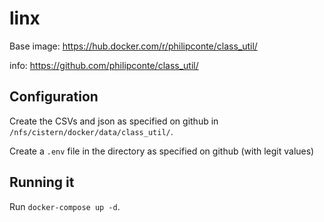 # linx

Base image: https://hub.docker.com/r/philipconte/class_util/

info: https://github.com/philipconte/class_util/

## Configuration

Create the CSVs and json as specified on github in `/nfs/cistern/docker/data/class_util/`.

Create a `.env` file in the directory as specified on github (with legit values)

## Running it

Run `docker-compose up -d`.
